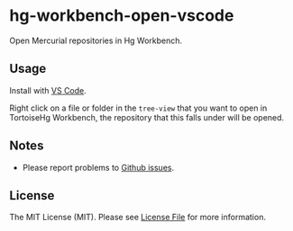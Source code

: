 # hg-workbench-open-vscode

Open Mercurial repositories in Hg Workbench.

## Usage

Install with [VS Code](https://code.visualstudio.com).

Right click on a file or folder in the `tree-view` that you want to open in TortoiseHg Workbench, the repository that this falls under will be opened.

## Notes

- Please report problems to [Github issues](https://github.com/pxgamer/hg-workbench-open-vscode/issues).

## License

The MIT License (MIT). Please see [License File](LICENSE.md) for more information.
